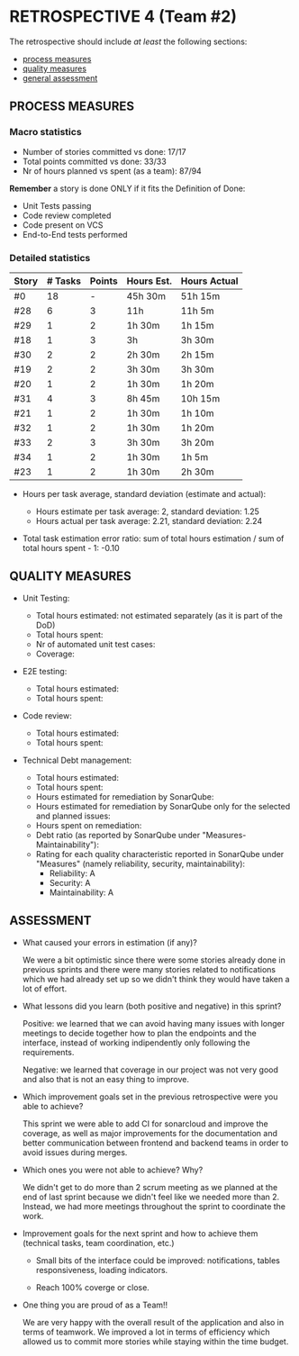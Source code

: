 # RETROSPECTIVE 4 (Team #2)

The retrospective should include _at least_ the following
sections:

- [process measures](#process-measures)
- [quality measures](#quality-measures)
- [general assessment](#assessment)

## PROCESS MEASURES

### Macro statistics

- Number of stories committed vs done: 17/17
- Total points committed vs done: 33/33
- Nr of hours planned vs spent (as a team): 87/94

**Remember** a story is done ONLY if it fits the Definition of Done:

- Unit Tests passing
- Code review completed
- Code present on VCS
- End-to-End tests performed

### Detailed statistics

| Story | # Tasks | Points | Hours Est. | Hours Actual |
| ----- | ------- | ------ | ---------- | ------------ |
| #0    |  18     |  -     | 45h 30m    |  51h 15m     |
| #28   |  6      |  3     | 11h        |  11h 5m      |
| #29   |  1      |  2     | 1h 30m     |  1h 15m      |
| #18   |  1      |  3     | 3h         |  3h 30m      |
| #30   |  2      |  2     | 2h 30m     |  2h 15m      |
| #19   |  2      |  2     | 3h 30m     |  3h 30m      |
| #20   |  1      |  2     | 1h 30m     |  1h 20m      |
| #31   |  4      |  3     | 8h 45m     |  10h 15m     |
| #21   |  1      |  2     | 1h 30m     |  1h 10m      |
| #32   |  1      |  2     | 1h 30m     |  1h 20m      |
| #33   |  2      |  3     | 3h 30m     |  3h 20m      |
| #34   |  1      |  2     | 1h 30m     |  1h 5m       |
| #23   |  1      |  2     | 1h 30m     |  2h 30m      |

- Hours per task average, standard deviation (estimate and actual):

  - Hours estimate per task average: 2, standard deviation: 1.25
  - Hours actual per task average: 2.21, standard deviation: 2.24

- Total task estimation error ratio: sum of total hours estimation / sum of total hours spent - 1: -0.10

## QUALITY MEASURES

- Unit Testing:

  - Total hours estimated: not estimated separately (as it is part of the DoD)
  - Total hours spent:
  - Nr of automated unit test cases:
  - Coverage:

- E2E testing:

  - Total hours estimated:
  - Total hours spent:

- Code review:

  - Total hours estimated:
  - Total hours spent:

- Technical Debt management:

  - Total hours estimated:
  - Total hours spent:
  - Hours estimated for remediation by SonarQube:
  - Hours estimated for remediation by SonarQube only for the selected and planned issues:
  - Hours spent on remediation:
  - Debt ratio (as reported by SonarQube under "Measures-Maintainability"):
  - Rating for each quality characteristic reported in SonarQube under "Measures" (namely reliability, security, maintainability):
    - Reliability: A
    - Security: A
    - Maintainability: A

## ASSESSMENT

- What caused your errors in estimation (if any)?

  We were a bit optimistic since there were some stories already done in previous sprints and there were many stories related to notifications which we had already set up so we didn't think they would have taken a lot of effort.

- What lessons did you learn (both positive and negative) in this sprint?

  Positive: we learned that we can avoid having many issues with longer meetings to decide together how to plan the endpoints and the interface, instead of working indipendently only following the requirements.

  Negative: we learned that coverage in our project was not very good and also that is not an easy thing to improve.

- Which improvement goals set in the previous retrospective were you able to achieve?

  This sprint we were able to add CI for sonarcloud and improve the coverage, as well as major improvements for the documentation and better communication between frontend and backend teams in order to avoid issues during merges.

- Which ones you were not able to achieve? Why?

  We didn't get to do more than 2 scrum meeting as we planned at the end of last sprint because we didn't feel like we needed more than 2. Instead, we had more meetings throughout the sprint to coordinate the work.

- Improvement goals for the next sprint and how to achieve them (technical tasks, team coordination, etc.)

  - Small bits of the interface could be improved: notifications, tables responsiveness, loading indicators.

  - Reach 100% coverge or close.

- One thing you are proud of as a Team!!

  We are very happy with the overall result of the application and also in terms of teamwork. We improved a lot in terms of efficiency which allowed us to commit more stories while staying within the time budget.
